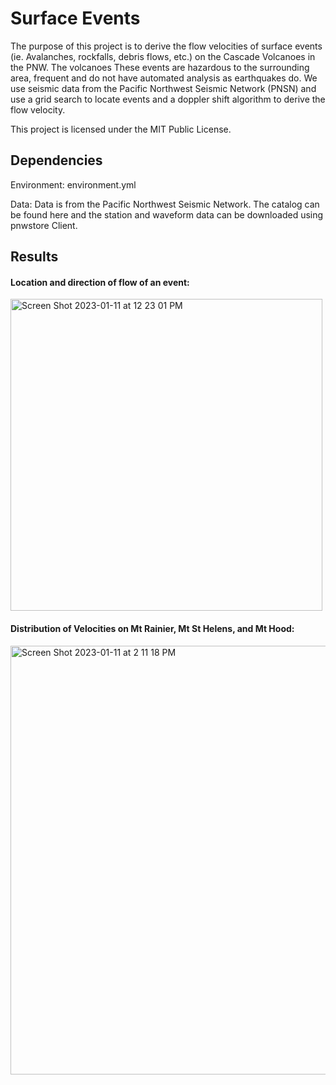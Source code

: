 # Surface Events

The purpose of this project is to derive the flow velocities of surface events (ie. Avalanches, rockfalls, debris flows, etc.) on the Cascade Volcanoes in the PNW. The volcanoes These events are hazardous to the surrounding area,  frequent and do not have automated analysis as earthquakes do. We use seismic data from the Pacific Northwest Seismic Network (PNSN) and use a grid search to locate events and a doppler shift algorithm to derive the flow velocity.  

This project is licensed under the MIT Public License.

## Dependencies
Environment: environment.yml

Data: Data is from the Pacific Northwest Seismic Network. The catalog can be found here and the station and waveform data can be downloaded using pnwstore Client. 

## Results

#### Location and direction of flow of an event: 

<img width="499" alt="Screen Shot 2023-01-11 at 12 23 01 PM" src="https://user-images.githubusercontent.com/99933354/211910053-5f3992ea-4e89-4622-a24e-96c7c2977c14.png">

#### Distribution of Velocities on Mt Rainier, Mt St Helens, and Mt Hood: 

<img width="686" alt="Screen Shot 2023-01-11 at 2 11 18 PM" src="https://user-images.githubusercontent.com/99933354/211928960-6d0742a8-92d5-4c4d-9c3d-871e58560492.png">
